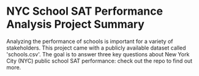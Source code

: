 # NYC School SAT Performance Analysis Project Summary
Analyzing the performance of schools is important for a variety of stakeholders.  This project came with a publicly available dataset called 'schools.csv'.  The goal is to answer three key questions about New York City (NYC) public school SAT performance: check out the repo to find out more. 
